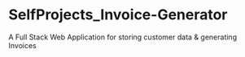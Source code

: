 # SelfProjects_Invoice-Generator
A Full Stack Web Application for storing customer data &amp; generating Invoices
